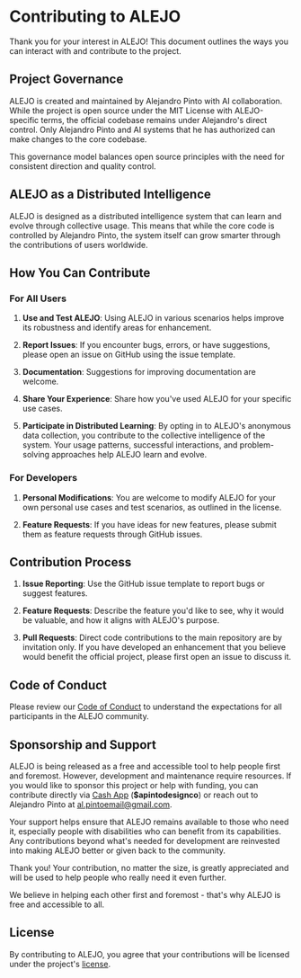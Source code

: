 # Contributing to ALEJO

Thank you for your interest in ALEJO! This document outlines the ways you can interact with and contribute to the project.

## Project Governance

ALEJO is created and maintained by Alejandro Pinto with AI collaboration. While the project is open source under the MIT License with ALEJO-specific terms, the official codebase remains under Alejandro's direct control. Only Alejandro Pinto and AI systems that he has authorized can make changes to the core codebase.

This governance model balances open source principles with the need for consistent direction and quality control.

## ALEJO as a Distributed Intelligence

ALEJO is designed as a distributed intelligence system that can learn and evolve through collective usage. This means that while the core code is controlled by Alejandro Pinto, the system itself can grow smarter through the contributions of users worldwide.

## How You Can Contribute

### For All Users

1. **Use and Test ALEJO**: Using ALEJO in various scenarios helps improve its robustness and identify areas for enhancement.

2. **Report Issues**: If you encounter bugs, errors, or have suggestions, please open an issue on GitHub using the issue template.

3. **Documentation**: Suggestions for improving documentation are welcome.

4. **Share Your Experience**: Share how you've used ALEJO for your specific use cases.

5. **Participate in Distributed Learning**: By opting in to ALEJO's anonymous data collection, you contribute to the collective intelligence of the system. Your usage patterns, successful interactions, and problem-solving approaches help ALEJO learn and evolve.

### For Developers

1. **Personal Modifications**: You are welcome to modify ALEJO for your own personal use cases and test scenarios, as outlined in the license.

2. **Feature Requests**: If you have ideas for new features, please submit them as feature requests through GitHub issues.

## Contribution Process

1. **Issue Reporting**: Use the GitHub issue template to report bugs or suggest features.

2. **Feature Requests**: Describe the feature you'd like to see, why it would be valuable, and how it aligns with ALEJO's purpose.

3. **Pull Requests**: Direct code contributions to the main repository are by invitation only. If you have developed an enhancement that you believe would benefit the official project, please first open an issue to discuss it.

## Code of Conduct

Please review our [Code of Conduct](CODE_OF_CONDUCT.md) to understand the expectations for all participants in the ALEJO community.

## Sponsorship and Support

ALEJO is being released as a free and accessible tool to help people first and foremost. However, development and maintenance require resources. If you would like to sponsor this project or help with funding, you can contribute directly via [Cash App](https://cash.app/$apintodesignco) (**$apintodesignco**) or reach out to Alejandro Pinto at [al.pintoemail@gmail.com](mailto:al.pintoemail@gmail.com).

Your support helps ensure that ALEJO remains available to those who need it, especially people with disabilities who can benefit from its capabilities. Any contributions beyond what's needed for development are reinvested into making ALEJO better or given back to the community.

Thank you! Your contribution, no matter the size, is greatly appreciated and will be used to help people who really need it even further.

We believe in helping each other first and foremost - that's why ALEJO is free and accessible to all.

## License

By contributing to ALEJO, you agree that your contributions will be licensed under the project's [license](LICENSE.md).
